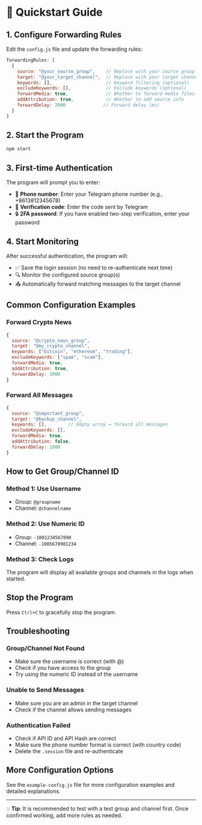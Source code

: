 # 🚀 Quickstart Guide

## 1. Configure Forwarding Rules

Edit the `config.js` file and update the forwarding rules:

```javascript
forwardingRules: [
  {
    source: "@your_source_group",    // Replace with your source group username
    target: "@your_target_channel",  // Replace with your target channel username
    keywords: [],                    // Keyword filtering (optional)
    excludeKeywords: [],             // Exclude keywords (optional)
    forwardMedia: true,              // Whether to forward media files
    addAttribution: true,            // Whether to add source info
    forwardDelay: 2000              // Forward delay (ms)
  }
]
```

## 2. Start the Program

```bash
npm start
```

## 3. First-time Authentication

The program will prompt you to enter:
- 📱 **Phone number**: Enter your Telegram phone number (e.g., +8613812345678)
- 🔑 **Verification code**: Enter the code sent by Telegram
- 🔒 **2FA password**: If you have enabled two-step verification, enter your password

## 4. Start Monitoring

After successful authentication, the program will:
- ✅ Save the login session (no need to re-authenticate next time)
- 🔍 Monitor the configured source group(s)
- 📤 Automatically forward matching messages to the target channel

## Common Configuration Examples

### Forward Crypto News
```javascript
{
  source: "@crypto_news_group",
  target: "@my_crypto_channel", 
  keywords: ["bitcoin", "ethereum", "trading"],
  excludeKeywords: ["spam", "scam"],
  forwardMedia: true,
  addAttribution: true,
  forwardDelay: 3000
}
```

### Forward All Messages
```javascript
{
  source: "@important_group",
  target: "@backup_channel",
  keywords: [],        // Empty array = forward all messages
  excludeKeywords: [],
  forwardMedia: true,
  addAttribution: false,
  forwardDelay: 1000
}
```

## How to Get Group/Channel ID

### Method 1: Use Username
- Group: `@groupname`
- Channel: `@channelname`

### Method 2: Use Numeric ID
- Group: `-1001234567890`
- Channel: `-1005678901234`

### Method 3: Check Logs
The program will display all available groups and channels in the logs when started.

## Stop the Program

Press `Ctrl+C` to gracefully stop the program.

## Troubleshooting

### Group/Channel Not Found
- Make sure the username is correct (with @)
- Check if you have access to the group
- Try using the numeric ID instead of the username

### Unable to Send Messages
- Make sure you are an admin in the target channel
- Check if the channel allows sending messages

### Authentication Failed
- Check if API ID and API Hash are correct
- Make sure the phone number format is correct (with country code)
- Delete the `.session` file and re-authenticate

## More Configuration Options

See the `example-config.js` file for more configuration examples and detailed explanations.

---

💡 **Tip**: It is recommended to test with a test group and channel first. Once confirmed working, add more rules as needed. 